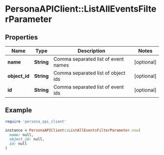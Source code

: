 # PersonaAPIClient::ListAllEventsFilterParameter

## Properties

| Name | Type | Description | Notes |
| ---- | ---- | ----------- | ----- |
| **name** | **String** | Comma separated list of event names | [optional] |
| **object_id** | **String** | Comma separated list of object ids | [optional] |
| **id** | **String** | Comma separated list of event ids | [optional] |

## Example

```ruby
require 'persona_api_client'

instance = PersonaAPIClient::ListAllEventsFilterParameter.new(
  name: null,
  object_id: null,
  id: null
)
```

